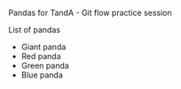 Pandas for TandA - Git flow practice session

List of pandas
* Giant panda
* Red panda
* Green panda
* Blue panda

